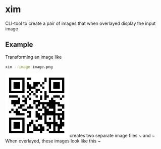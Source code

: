 # xim

CLI-tool to create a pair of images that when overlayed display the input image

## Example
Transforming an image like 
```sh
xim --image image.png
```
![](https://raw.githubusercontent.com/JM4ier/xim/master/examples/image.png)
creates two separate image files
~[](https://raw.githubusercontent.com/JM4ier/xim/master/examples/image1.png)
and
~[](https://raw.githubusercontent.com/JM4ier/xim/master/examples/image2.png)
When overlayed, these images look like this
~[](https://raw.githubusercontent.com/JM4ier/xim/master/examples/image-result.png)
